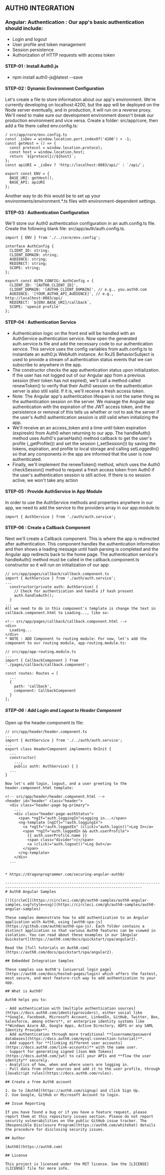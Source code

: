 
## AUTH0 INTEGRATION 
### Angular: Authentication : Our app's basic authentication should include:
* Login and logout
* User profile and token management
* Session persistence
* Authorization of HTTP requests with access token

#### STEP-01 : Install Auth0.js
*  npm install auth0-js@latest --save

#### STEP-02 : Dynamic Environment Configuration
Let's create a file to store information about our app's environment. We're currently developing on localhost:4200, but the app will be deployed on the Node server eventually, and in production, it will run on a reverse proxy. We'll need to make sure our development environment doesn't break our production environment and vice versa. Create a folder: src/app/core, then add a file there called env.config.ts:
```
/ src/app/core/env.config.ts
const _isDev = window.location.port.indexOf('4200') > -1;
const getHost = () => {
  const protocol = window.location.protocol;
  const host = window.location.host;
  return `${protocol}//${host}`;
};
const apiURI = _isDev ? 'http://localhost:8083/api/' : `/api/`;

export const ENV = {
  BASE_URI: getHost(),
  BASE_API: apiURI
};

```
Another way to do this would be to set up your environments/environment.*.ts files with environment-dependent settings.
#### STEP-03 : Authentication Configuration
We'll store our Auth0 authentication configuration in an auth.config.ts file. Create the following blank file: src/app/auth/auth.config.ts.
```
import { ENV } from './../core/env.config';

interface AuthConfig {
  CLIENT_ID: string;
  CLIENT_DOMAIN: string;
  AUDIENCE: string;
  REDIRECT: string;
  SCOPE: string;
};

export const AUTH_CONFIG: AuthConfig = {
  CLIENT_ID: '[AUTH0_CLIENT_ID]',
  CLIENT_DOMAIN: '[AUTH0_CLIENT_DOMAIN]', // e.g., you.auth0.com
  AUDIENCE: '[YOUR_AUTH0_API_AUDIENCE]', // e.g., http://localhost:8083/api/
  REDIRECT: `${ENV.BASE_URI}/callback`,
  SCOPE: 'openid profile'
};
```
#### STEP-04 : Authentication Service
* Authentication logic on the front end will be handled with an AuthService authentication service. Now open the generated 
  auth.service.ts file and add the necessary code to our authentication service. This service uses the config variables from 
  auth.config.ts to instantiate an auth0.js WebAuth instance. An RxJS BehaviorSubject is used to provide a stream of authentication 
  status events that we can subscribe to anywhere in the app.
* The constructor checks the app authentication status upon initialization. If the user has not logged out of our Angular app from a 
  previous session (their token has not expired), we'll call a method called renewToken() to verify that their Auth0 session on the 
  authentication server is also still valid. If it is, we'll receive a fresh access token.
* Note: The Angular app's authentication lifespan is not the same thing as the authentication session on the server. We manage the 
  Angular app authentication with the expiration of the JWT access token, and the persistence or removal of this tells us whether or not 
  to ask the server if the user's Auth0 authentication session is still valid when initializing the app.
* We'll receive an an access_token and a time until token expiration (expiresIn) from Auth0 when returning to our app. The handleAuth() 
  method uses Auth0's parseHash() method callback to get the user's profile (_getProfile()) and set the session (_setSession()) by 
  saving the tokens, expiration, and profile to local storage and calling setLoggedIn() so that any components in the app are informed 
  that the user is now authenticated.
* Finally, we'll implement the renewToken() method, which uses the Auth0 checkSession() method to request a fresh access token from 
  Auth0 if the user's authentication session is still active. If there is no session active, we won't take any action

#### STEP-05 : Provide AuthService in App Module
In order to use the AuthService methods and properties anywhere in our app, we need to add the service to the providers array in our app.module.ts:
```
import { AuthService } from './auth/auth.service';
```
#### STEP-06 : Create a Callback Component
Next we'll create a Callback component. This is where the app is redirected after authentication. This component handles the authentication information and then shows a loading message until hash parsing is completed and the Angular app redirects back to the home page. The authentication service's handleAuth() method must be called in the callback.component.ts constructor so it will run on initialization of our app:

```
// src/app/pages/callback/callback.component.ts
import { AuthService } from './auth/auth.service';
...
  constructor(private auth: AuthService) {
    // Check for authentication and handle if hash present
    auth.handleAuth();
  }
...
All we need to do in this component's template is change the text in callback.component.html to Loading..., like so:

<!-- src/app/pages/callback/callback.component.html -->
<div>
  Loading...
</div>
* NOTE : ADD Component to routing module: For now, let's add the component to our routing module, app-routing.module.ts:

// src/app/app-routing.module.ts
...
import { CallbackComponent } from './pages/callback/callback.component';

const routes: Routes = [
  ...
  {
    path: 'callback',
    component: CallbackComponent
  }
];
```
##### STEP-06 : Add Login and Logout to Header Component
Open up the header.component.ts file:
```
// src/app/header/header.component.ts
...
import { AuthService } from './../auth/auth.service';
...
export class HeaderComponent implements OnInit {
  ...
  constructor(
    ...,
    public auth: AuthService) { }
  ...
}

Now let's add login, logout, and a user greeting to the header.component.html template:

<!-- src/app/header/header.component.html -->
<header id="header" class="header">
  <div class="header-page bg-primary">
    ...
    <div class="header-page-authStatus">
      <span *ngIf="auth.loggingIn">Logging in...</span>
      <ng-template [ngIf]="!auth.loggingIn">
        <a *ngIf="!auth.loggedIn" (click)="auth.login()">Log In</a>
        <span *ngIf="auth.loggedIn && auth.userProfile">
          {{ auth.userProfile.name }}
          <span class="divider">|</span>
          <a (click)="auth.logout()">Log Out</a>
        </span>
      </ng-template>
    </div>
  ...
```
```

* https://dragonprogrammer.com/securing-angular-auth0/

------------------------------------------------------------------------------------------------------------------------------------
# Auth0 Angular Samples

[![CircleCI](https://circleci.com/gh/auth0-samples/auth0-angular-samples.svg?style=svg)](https://circleci.com/gh/auth0-samples/auth0-angular-samples)

These samples demonstrate how to add authentication to an Angular application with Auth0, using [auth0-spa-js](https://github.com/auth0/auth0-spa-js). Each folder contains a distinct application so that various Auth0 features can be viewed in isolation. You can read about these examples in our [Angular Quickstart](https://auth0.com/docs/quickstart/spa/angular2).

Read the [full tutorials on Auth0.com](https://auth0.com/docs/quickstart/spa/angular2).

## Embedded Integration Samples

These samples use Auth0's [universal login page](https://auth0.com/docs/hosted-pages/login) which offers the fastest, most secure, and most feature-rich way to add authentication to your app.

## What is Auth0?

Auth0 helps you to:

- Add authentication with [multiple authentication sources](https://docs.auth0.com/identityproviders), either social like **Google, Facebook, Microsoft Account, LinkedIn, GitHub, Twitter, Box, Salesforce, among others**, or enterprise identity systems like **Windows Azure AD, Google Apps, Active Directory, ADFS or any SAML Identity Provider**.
- Add authentication through more traditional **[username/password databases](https://docs.auth0.com/mysql-connection-tutorial)**.
- Add support for **[linking different user accounts](https://docs.auth0.com/link-accounts)** with the same user.
- Support for generating signed [Json Web Tokens](https://docs.auth0.com/jwt) to call your APIs and **flow the user identity** securely.
- Analytics of how, when and where users are logging in.
- Pull data from other sources and add it to the user profile, through [JavaScript rules](https://docs.auth0.com/rules).

## Create a free Auth0 account

1. Go to [Auth0](https://auth0.com/signup) and click Sign Up.
2. Use Google, GitHub or Microsoft Account to login.

## Issue Reporting

If you have found a bug or if you have a feature request, please report them at this repository issues section. Please do not report security vulnerabilities on the public GitHub issue tracker. The [Responsible Disclosure Program](https://auth0.com/whitehat) details the procedure for disclosing security issues.

## Author

[Auth0](https://auth0.com)

## License

This project is licensed under the MIT license. See the [LICENSE](LICENSE) file for more info.
